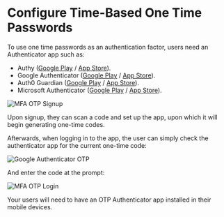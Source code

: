# Configure Time-Based One Time Passwords

To use one time passwords as an authentication factor, users need an Authenticator app such as:

* Authy ([Google Play](https://play.google.com/store/apps/details?id=com.authy.authy) / [App Store](https://itunes.apple.com/us/app/authy/id494168017)).
* Google Authenticator ([Google Play](https://play.google.com/store/apps/details?id=com.google.android.apps.authenticator2) / [App Store](https://itunes.apple.com/us/app/google-authenticator/id388497605)).
* Auth0 Guardian ([Google Play](https://play.google.com/store/apps/details?id=com.auth0.guardian) / [App Store](https://itunes.apple.com/us/app/auth0-guardian/id1093447833)).
* Microsoft Authenticator ([Google Play](https://play.google.com/store/apps/details?id=com.azure.authenticator) / [App Store](https://itunes.apple.com/us/app/microsoft-authenticator/id983156458)).

![MFA OTP Signup](/media/articles/multifactor-authentication/mfa-otp-setup.png)

Upon signup, they can scan a code and set up the app, upon which it will begin generating one-time codes. 

Afterwards, when logging in to the app, the user can simply check the authenticator app for the current one-time code:

<div class="phone-mockup"><img src="/media/articles/multifactor-authentication/google-auth-screenshot.png" alt="Google Authenticator OTP"/></div>

And enter the code at the prompt:

![MFA OTP Login](/media/articles/multifactor-authentication/mfa-otp-login.png)

Your users will need to have an OTP Authenticator app installed in their mobile devices.
